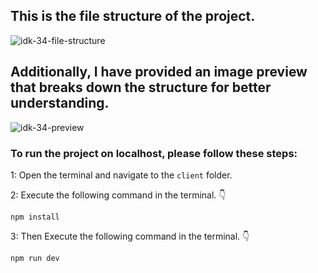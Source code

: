 ## This is the file structure of the project.

![idk-34-file-structure](https://github.com/movevirtual/idk-tailwindkit-34/assets/136367781/d03ad673-3aaf-467c-a894-26a4a2568abc)

## Additionally, I have provided an image preview that breaks down the structure for better understanding.

![idk-34-preview](https://github.com/movevirtual/idk-tailwindkit-instruction/assets/136367781/9e8a2a18-d185-4783-9cf1-f85751122d5c)

### To run the project on localhost, please follow these steps:

1: Open the terminal and navigate to the `client` folder.

2: Execute the following command in the terminal. 👇

```
npm install
```

3: Then Execute the following command in the terminal. 👇

```
npm run dev
```
